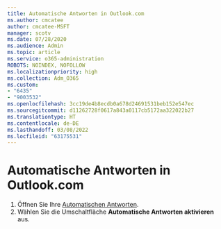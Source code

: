 ```yaml
---
title: Automatische Antworten in Outlook.com
ms.author: cmcatee
author: cmcatee-MSFT
manager: scotv
ms.date: 07/28/2020
ms.audience: Admin
ms.topic: article
ms.service: o365-administration
ROBOTS: NOINDEX, NOFOLLOW
ms.localizationpriority: high
ms.collection: Adm_O365
ms.custom:
- "6435"
- "9003532"
ms.openlocfilehash: 3cc19de4b8ecdb0a678d24691531beb152e547ec
ms.sourcegitcommit: d11262728f0617a843a0117cb5172aa322022b27
ms.translationtype: HT
ms.contentlocale: de-DE
ms.lasthandoff: 03/08/2022
ms.locfileid: "63175531"
---
```

# <a name="automatic-replies-in-outlookcom"></a>Automatische Antworten in Outlook.com

1. Öffnen Sie Ihre [Automatischen Antworten](https://go.microsoft.com/fwlink/?linkid=2143007).
2. Wählen Sie die Umschaltfläche **Automatische Antworten aktivieren** aus.
